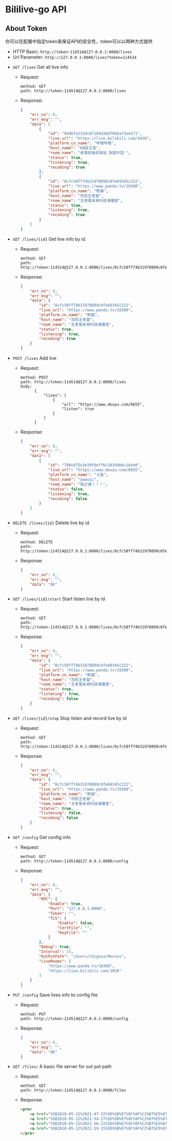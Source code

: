 # Bililive-go API

## About Token
你可以在配置中指定token来保证API的安全性，token可以以两种方式提供
   - HTTP Basic: `http://token:114514@127.0.0.1:8080/lives`
   - Url Parameter: `http://127.0.0.1:8080/lives?token=114514`

* `GET /lives` Get all live info 
    - Request:  
        ```text
        method: GET
        path: http://token:114514@127.0.0.1:8080/lives
        ```
    - Response:   
        ```json
        {
            "err_no": 0,
            "err_msg": "",
            "data": [
                {
                    "id": "94d6fe233dc6f184d3dd78b6a73ee571",
                    "live_url": "https://live.bilibili.com/1010",
                    "platform_cn_name": "哔哩哔哩",
                    "host_name": "KB呆又呆",
                    "room_name": "老菊蚊香初体验【KBDYD】",
                    "status": true,
                    "listening": true,
                    "recoding": true
                },
                {
                    "id": "8cfc58ff74b31970899c0fe69345c222",
                    "live_url": "https://www.panda.tv/10300",
                    "platform_cn_name": "熊猫",
                    "host_name": "司机王老菊",
                    "room_name": "王老菊未来科技演播室",
                    "status": true,
                    "listening": true,
                    "recoding": true
                }
            ]
        }
        ```
        
* `GET /lives/{id}` Get live info by id
    - Request:  
        ```text
        method: GET
        path: http://token:114514@127.0.0.1:8080/lives/8cfc58ff74b31970899c0fe69345c222
        ```
    - Response:
        ```json
        {
            "err_no": 0,
            "err_msg": "",
            "data": {
                "id": "8cfc58ff74b31970899c0fe69345c222",
                "live_url": "https://www.panda.tv/10300",
                "platform_cn_name": "熊猫",
                "host_name": "司机王老菊",
                "room_name": "王老菊未来科技演播室",
                "status": true,
                "listening": true,
                "recoding": true
            }
        }
        ```
        
* `POST /lives` Add live
    - Request:  
        ```text
        method: POST
        path: http://token:114514@127.0.0.1:8080/lives
        body: 
              {
                  "lives": [
                      {
                          "url": "https://www.douyu.com/6655",
                          "listen": true
                      }
                  ]
              }
        ```
    - Response:
        ```json
        {
            "err_no": 0,
            "err_msg": "",
            "data": [
                {
                    "id": "780c675e3e39fbeff6c10344b6c164e0",
                    "live_url": "https://www.douyu.com/6655",
                    "platform_cn_name": "斗鱼",
                    "host_name": "ywwuyi",
                    "room_name": "钢之魂！！！",
                    "status": false,
                    "listening": true,
                    "recoding": false
                }
            ]
        }
        ```        
        
* `DELETE /lives/{id}` Delete live by id
    - Request:  
        ```text
        method: DELETE
        path: http://token:114514@127.0.0.1:8080/lives/8cfc58ff74b31970899c0fe69345c222
        ```
    - Response:
        ```json
        {
            "err_no": 0,
            "err_msg": "",
            "data": "OK"
        }
        ```

* `GET /lives/{id}/start` Start listen live by id
    - Request:  
        ```text
        method: GET
        path: http://token:114514@127.0.0.1:8080/lives/8cfc58ff74b31970899c0fe69345c222/start
        ```
    - Response:
        ```json
        {
            "err_no": 0,
            "err_msg": "",
            "data": {
                "id": "8cfc58ff74b31970899c0fe69345c222",
                "live_url": "https://www.panda.tv/10300",
                "platform_cn_name": "熊猫",
                "host_name": "司机王老菊",
                "room_name": "王老菊未来科技演播室",
                "status": true,
                "listening": true,
                "recoding": false
            }
        }
        ```
        
* `GET /lives/{id}/stop` Stop listen and record live by id
    - Request:  
        ```text
        method: GET
        path: http://token:114514@127.0.0.1:8080/lives/8cfc58ff74b31970899c0fe69345c222/stop
        ```
    - Response:
        ```json
        {
            "err_no": 0,
            "err_msg": "",
            "data": {
                "id": "8cfc58ff74b31970899c0fe69345c222",
                "live_url": "https://www.panda.tv/10300",
                "platform_cn_name": "熊猫",
                "host_name": "司机王老菊",
                "room_name": "王老菊未来科技演播室",
                "status": true,
                "listening": false,
                "recoding": false
            }
        }
        ```
        
* `GET /config` Get config info
    - Request:  
        ```text
        method: GET
        path: http://token:114514@127.0.0.1:8080/config
        ```
    - Response:
        ```json
        {
            "err_no": 0,
            "err_msg": "",
            "data": {
                "RPC": {
                    "Enable": true,
                    "Port": "127.0.0.1:8080",
                    "Token": "",
                    "TLS": {
                        "Enable": false,
                        "CertFile": "",
                        "KeyFile": ""
                    }
                },
                "Debug": true,
                "Interval": 15,
                "OutPutPath": "/Users/chigusa/Movies",
                "LiveRooms": [
                    "https://www.panda.tv/10300",
                    "https://live.bilibili.com/1010"
                ]
            }
        }
        ```
        
* `PUT /config` Save lives info to config file
    - Request:  
        ```text
        method: PUT
        path: http://token:114514@127.0.0.1:8080/config
        ```
    - Response:
        ```json
        {
            "err_no": 0,
            "err_msg": "",
            "data": "OK"
        }
        ```

* `GET /files/` A basic file server for out put path
    - Request:  
        ```text
        method: GET
        path: http://token:114514@127.0.0.1:8080/files
        ```
    - Response:
        ```html
        <pre>
            <a href="%5B2018-05-12%2021-47-52%5D%5B%E7%9C%9F%C2%B7%E5%87%A4%E8%88%9E%E4%B9%9D%E5%A4%A9%5D%5B%E5%B0%AC%E8%81%8A%5D.flv">[2018-05-12 21-47-52][真·凤舞九天][尬聊].flv</a>
            <a href="%5B2018-05-12%2021-54-27%5D%5B%E7%9C%9F%C2%B7%E5%87%A4%E8%88%9E%E4%B9%9D%E5%A4%A9%5D%5B%E5%B0%AC%E8%81%8A%5D.flv">[2018-05-12 21-54-27][真·凤舞九天][尬聊].flv</a>
            <a href="%5B2018-05-12%2021-56-22%5D%5B%E7%9C%9F%C2%B7%E5%87%A4%E8%88%9E%E4%B9%9D%E5%A4%A9%5D%5B%E5%B0%AC%E8%81%8A%5D.flv">[2018-05-12 21-56-22][真·凤舞九天][尬聊].flv</a>
            <a href="%5B2018-05-12%2022-19-15%5D%5B%E7%9C%9F%C2%B7%E5%87%A4%E8%88%9E%E4%B9%9D%E5%A4%A9%5D%5B%E5%B0%AC%E8%81%8A%5D.flv">[2018-05-12 22-19-15][真·凤舞九天][尬聊].flv</a>
        </pre>
        ```